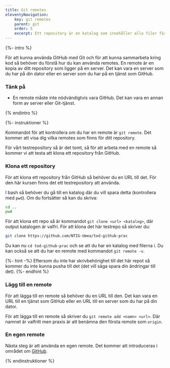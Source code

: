 ```yaml
---
title: Git remotes
eleventyNavigation:
    key: git remotes
    parent: git
    order: 5
    excerpt: Ett repository är en katalog som innehåller alla filer för ett projekt.
---
```


{%- intro %}

För att kunna använda GitHub med Git och för att kunna sammarbeta kring kod så behöver du förstå hur du kan använda remotes. En remote är en kopia av ditt repository som ligger på en server. Det kan vara en server som du har på din dator eller en server som du har på en tjänst som GitHub.

### Tänk på

-   En remote måste inte nödvändigtvis vara GitHub. Det kan vara en annan form av server eller Git-tjänst.

{% endintro %}

{%- instruktioner %}

Kommandot för att kontrollera om du har en remote är `git remote`. Det kommer att visa dig vilka remotes som finns för ditt repository.

För vårt testrepository så är det tomt, så för att arbeta med en remote så kommer vi att testa att klona ett repository från GitHub.

### Klona ett repository

För att klona ett repository från GitHub så behöver du en URL till det. För den här kursen finns det ett testrepository att använda.

I bash så behöver du gå till en katalog där du vill spara detta (kontrollera med `pwd`). Om du fortsätter så kan du skriva:

```bash
cd ..
pwd
```

För att klona ett repo så är kommandot `git clone <url> <katalog>`, där output katalogen är valfri. För att klona det här testrepo så skriver du:

```bash
git clone https://github.com/NTIG-Umea/tod-github-prac
```

Du kan nu `cd tod-github-prac` och se att du har en katalog med filerna i. Du kan också se att du har en remote med kommandot `git remote -v`.

{%- hint -%}
Eftersom du inte har skrivbehörighet till det här repot så kommer du inte kunna pusha till det (det vill säga spara din ändringar till det).
{%- endhint %}

### Lägg till en remote

För att lägga till en remote så behöver du en URL till den. Det kan vara en URL till en tjänst som GitHub eller en URL till en server som du har på din dator.

För att lägga till en remote så skriver du `git remote add <namn> <url>`. Där namnet är valfritt men praxis är att benämna den första remote som `origin`.

### En egen remote

Nästa steg är att använda en egen remote. Det kommer att introduceras i området om [GitHub](/hur/github/).

{% endinstruktioner %}
